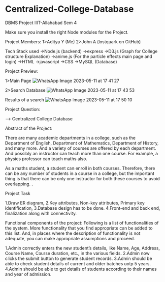 # Centralized-College-Database
DBMS Project IIIT-Allahabad Sem 4 

Make sure you install the right Node modules for the Project.

Project Members:
1>Aditya Y (Me)
2>John A (lostquark on GitHub)

Tech Stack used
->Node.js (backend)
->express
->D3.js (Graph for College structure Explanation)
->anime.js (For the particle effects main page and login)
->HTML
->javascript
->CSS
->MySQL (Database)


Project Preview:

1>Main Page
![WhatsApp Image 2023-05-11 at 17 41 27](https://github.com/adibullu123/Centralized-College-Database/assets/97466499/c4b4f1dc-5e29-4b51-8120-390537c69028)

2>Search Database
![WhatsApp Image 2023-05-11 at 17 43 53](https://github.com/adibullu123/Centralized-College-Database/assets/97466499/3493ffd2-852b-45ba-861c-cd30abd2a981)

Results of a search 
![WhatsApp Image 2023-05-11 at 17 50 10](https://github.com/adibullu123/Centralized-College-Database/assets/97466499/494ae79d-7c0f-4995-b076-2ea789d81f86)


Project Question:

--> Centralized College Database

Abstract of the Project:

There are many academic departments in a college, such as the Department of English, Department of Mathematics, Department of History, and many more. And a variety of courses are offered by each department. And possibly an instructor can teach more than one course. For example, a physics professor can teach maths also.

As a maths student, a student can enroll in both courses. Therefore, there can be any number of students in a course in a college, but the important thing is that there can be only one instructor for both these courses to avoid overlapping.
. 

Project Task

1.Draw ER diagram,
2.Key attributes, Non-key attributes, Primary key identification,
3.Database design has to be done.
4.Front-end and back end, finalization along with connectivity.


Functional components of the project:
Following is a list of functionalities of the system. More functionality that you find appropriate
can be added to this list. And, in places where the description of functionality is not adequate,
you can make appropriate assumptions and proceed.

1.Admin correctly enters the new student’s details, like Name, Age, Address, Course Name, Course duration, etc., in the various fields.
2.Admin now clicks the submit button to generate student records.
3.Admin should be able to check student details of current and older batches uotp 5 years.
4.Admin should be able to get details of students according to their names and year of admission.
